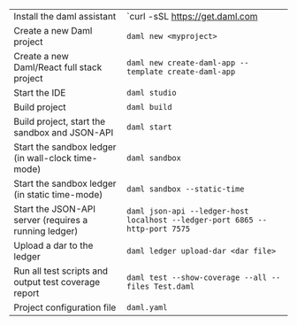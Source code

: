|                      |                                                       |
| -------------------- | ----------------------------------------------------- |
| Install the daml assistant | `curl -sSL https://get.daml.com | sh -s <version>` |
| Create a new Daml project | `daml new <myproject>` |
| Create a new Daml/React full stack project | `daml new create-daml-app --template create-daml-app` |
| Start the IDE | `daml studio` |
| Build project | `daml build` |
| Build project, start the sandbox and JSON-API | `daml start` |
| Start the sandbox ledger (in wall-clock time-mode) | `daml sandbox` |
| Start the sandbox ledger (in static time-mode) | `daml sandbox --static-time` |
| Start the JSON-API server (requires a running ledger) | `daml json-api --ledger-host localhost --ledger-port 6865 --http-port 7575`|
| Upload a dar to the ledger | `daml ledger upload-dar <dar file>` |
| Run all test scripts and output test coverage report | `daml test --show-coverage --all --files Test.daml` |
| Project configuration file | `daml.yaml` |
